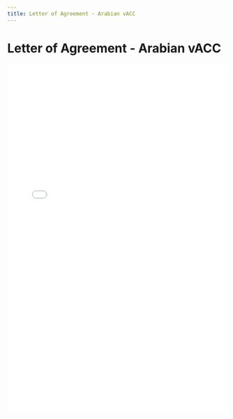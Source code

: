 ```yaml
---
title: Letter of Agreement - Arabian vACC
---
```


# Letter of Agreement - Arabian vACC

<embed src="/assets/Arabian_LOA.pdf" type="application/pdf" width="100%" height="800px" />